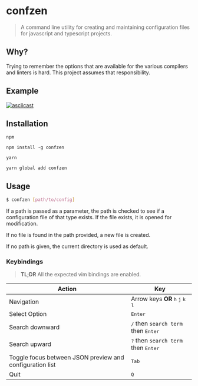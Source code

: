 # confzen
> A command line utility for creating and maintaining configuration files for javascript and typescript projects.

## Why?
Trying to remember the options that are available for the various compilers and linters is hard. This project assumes that responsibility.

## Example

[![asciicast](https://asciinema.org/a/23ftzqfwqu77hhbgihxovjcgn.png)](https://asciinema.org/a/23ftzqfwqu77hhbgihxovjcgn)

## Installation

`npm`
```
npm install -g confzen
```

`yarn`
```
yarn global add confzen
```

## Usage

```sh
$ confzen [path/to/config]
```

If a path is passed as a parameter, the path is checked to see if a configuration file of that type exists. If the file exists, it is opened for modification.

If no file is found in the path provided, a new file is created.

If no path is given, the current directory is used as default.

### Keybindings

> **TL;DR** All the expected vim bindings are enabled.

Action | Key
--- | ---
Navigation | Arrow keys **OR** <kbd>h</kbd> <kbd>j</kbd> <kbd>k</kbd> <kbd>l</kbd>
Select Option | <kbd>Enter</kbd>
Search downward | <kbd>/</kbd> then `search term` then <kbd>Enter</kbd>
Search upward | <kbd>?</kbd> then `search term` then <kbd>Enter</kbd>
Toggle focus between JSON preview and configuration list | <kbd>Tab</kbd>
Quit | <kbd>Q</kbd>
